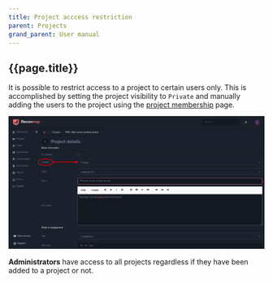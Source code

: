 ```yaml
---
title: Project acccess restriction
parent: Projects
grand_parent: User manual
---
```


## {{page.title}}

It is possible to restrict access to a project to certain users only. This is accomplished by setting the project visibility to `Private` and manually adding the users to the project using the [project membership](project-membership) page.

![Project page](/images/screenshots/project-restrict-access-visibility.png)

**Administrators** have access to all projects regardless if they have been added to a project or not.

